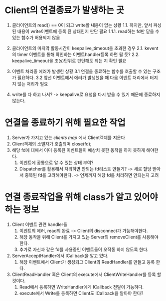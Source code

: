 # Client의 연결종료가 발생하는 곳
1. 클라이언트의 read() == 0이 되고 write할 내용이 없는 상황
	1.1. 하지만, 앞서 파싱된 내용이 write이벤트에 등록 된 상태인지 판단 필요
		1.1.1. read하는 fd만 닫을 수 있는 함수가 허용되지 않음

2. 클라이언트의 마지막 활동시간이 keepalive_timeout을 초과한 경우
	2.1. kevent의 timer 이벤트를 통해 확인하는 이벤트handler등록 하면 될 듯?
	2.2. keepalive_timeout을 초(s)단위로 판단해도 되는 지 확인 필요

3. 이벤트 처리중 에러가 발생한 상황
	3.1 연결을 종료하는 함수를 호출할 수 있는 구조가 필요하다.
	3.2 앞선 이벤트에서 에러가 발생했을 때 다음 이벤트 처리에서 터지지 않는 처리가 필요

4. write를 다 하고 나서? -> keepalive로 요청을 다시 받을 수 있기 때문에 종료하지 않는다.

# 연결을 종료하기 위해 필요한 작업
1. Server가 가지고 있는 _clients map_ 에서 Client객체를 지운다
2. Client객체의 소멸자가 호출되며 close(fd);
3. 해당 fd에 대해서 이미 등록된 이벤트들이 예상치 못한 동작을 하지 못하게 해야한다.
	1. 이벤트에 공통으로 알 수 있는 상태 부여?
	2. Dispatcher를 활용해서 처리하면 안되는 fd리스트 만들기? -> 새로 할당 받아서 중복된 fd를 고려해야한다. -> 언제까지 해당 fd를 처리하면 안되는지 고려

# 연결 종료작업을 위해 class가 알고 있어야 하는 정보
1. Client 이벤트 관련 handler들
	1. 이벤트의 에러, read의 완료 -> Client의 disconnect가 가능해야한다.
	2. 해당 동작을 위해 Client를 가지고 있는 Server의 removeClient를 사용해야 한다.
	3. 추가로 자신과 같은 fd를 사용중인 이벤트들이 오작동 하지 않도록 한다.
2. ServerAcceptHandler에서 ICallback을 알고 있다.
	1. 해당 이벤트에서 Client가 생성되고 Client의 ReadHandler를 만들고 등록 한다.
3. ClientReadHandler 혹은 Client의 execute에서 ClientWriteHandler를 등록 할 것이다.
	1. Read에서 등록하면 WriteHandler에게 ICallback 전달이 가능하다.
	2. execute에서 Write를 등록하면 Client도 ICallback을 알아야 한다?
